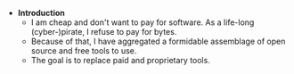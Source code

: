 - **Introduction**
	- I am cheap and don't want to pay for software. As a life-long (cyber-)pirate, I refuse to pay for bytes.
	- Because of that, I have aggregated a formidable assemblage of open source and free tools to use.
	- The goal is to replace paid and proprietary tools.